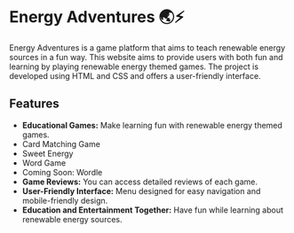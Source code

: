 # Energy Adventures 🌏⚡

Energy Adventures is a game platform that aims to teach renewable energy sources in a fun way. This website aims to provide users with both fun and learning by playing renewable energy themed games. The project is developed using HTML and CSS and offers a user-friendly interface.

## Features
- **Educational Games:** Make learning fun with renewable energy themed games.
- Card Matching Game
- Sweet Energy
- Word Game
- Coming Soon: Wordle
- **Game Reviews:** You can access detailed reviews of each game.
- **User-Friendly Interface:** Menu designed for easy navigation and mobile-friendly design.
- **Education and Entertainment Together:** Have fun while learning about renewable energy sources.
